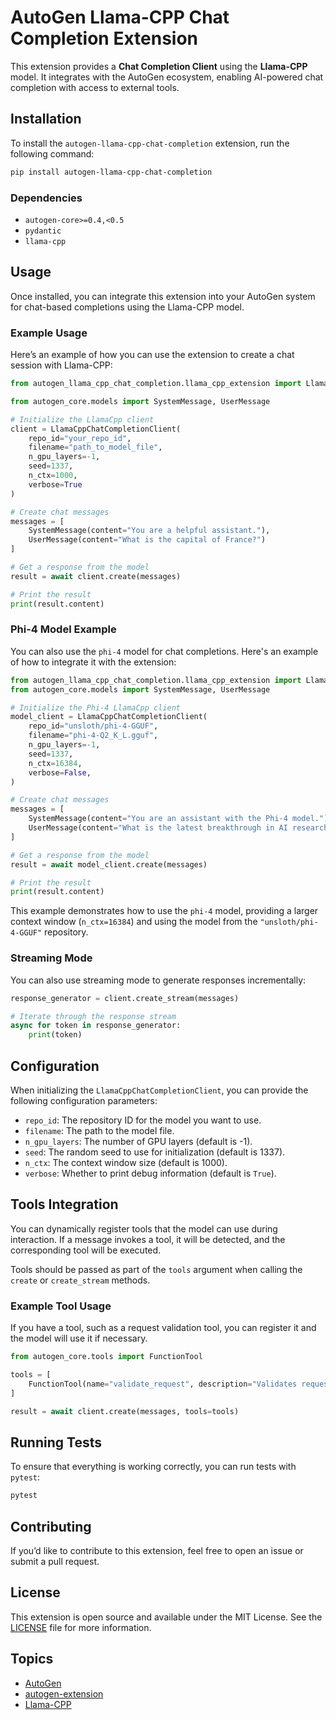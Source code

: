 
# AutoGen Llama-CPP Chat Completion Extension

This extension provides a **Chat Completion Client** using the **Llama-CPP** model. It integrates with the AutoGen ecosystem, enabling AI-powered chat completion with access to external tools.

## Installation

To install the `autogen-llama-cpp-chat-completion` extension, run the following command:

```bash
pip install autogen-llama-cpp-chat-completion
```

### Dependencies
- `autogen-core>=0.4,<0.5`
- `pydantic`
- `llama-cpp`

## Usage

Once installed, you can integrate this extension into your AutoGen system for chat-based completions using the Llama-CPP model.


### Example Usage

Here’s an example of how you can use the extension to create a chat session with Llama-CPP:

```python
from autogen_llama_cpp_chat_completion.llama_cpp_extension import LlamaCppChatCompletionClient

from autogen_core.models import SystemMessage, UserMessage

# Initialize the LlamaCpp client
client = LlamaCppChatCompletionClient(
    repo_id="your_repo_id", 
    filename="path_to_model_file", 
    n_gpu_layers=-1, 
    seed=1337, 
    n_ctx=1000, 
    verbose=True
)

# Create chat messages
messages = [
    SystemMessage(content="You are a helpful assistant."),
    UserMessage(content="What is the capital of France?")
]

# Get a response from the model
result = await client.create(messages)

# Print the result
print(result.content)
```

### Phi-4 Model Example

You can also use the `phi-4` model for chat completions. Here's an example of how to integrate it with the extension:

```python
from autogen_llama_cpp_chat_completion.llama_cpp_extension import LlamaCppChatCompletionClient
from autogen_core.models import SystemMessage, UserMessage

# Initialize the Phi-4 LlamaCpp client
model_client = LlamaCppChatCompletionClient(
    repo_id="unsloth/phi-4-GGUF",
    filename="phi-4-Q2_K_L.gguf",
    n_gpu_layers=-1,
    seed=1337,
    n_ctx=16384,
    verbose=False,
)

# Create chat messages
messages = [
    SystemMessage(content="You are an assistant with the Phi-4 model."),
    UserMessage(content="What is the latest breakthrough in AI research?")
]

# Get a response from the model
result = await model_client.create(messages)

# Print the result
print(result.content)
```

This example demonstrates how to use the `phi-4` model, providing a larger context window (`n_ctx=16384`) and using the model from the `"unsloth/phi-4-GGUF"` repository.

### Streaming Mode

You can also use streaming mode to generate responses incrementally:

```python
response_generator = client.create_stream(messages)

# Iterate through the response stream
async for token in response_generator:
    print(token)
```

## Configuration

When initializing the `LlamaCppChatCompletionClient`, you can provide the following configuration parameters:

- `repo_id`: The repository ID for the model you want to use.
- `filename`: The path to the model file.
- `n_gpu_layers`: The number of GPU layers (default is -1).
- `seed`: The random seed to use for initialization (default is 1337).
- `n_ctx`: The context window size (default is 1000).
- `verbose`: Whether to print debug information (default is `True`).

## Tools Integration

You can dynamically register tools that the model can use during interaction. If a message invokes a tool, it will be detected, and the corresponding tool will be executed. 

Tools should be passed as part of the `tools` argument when calling the `create` or `create_stream` methods.

### Example Tool Usage

If you have a tool, such as a request validation tool, you can register it and the model will use it if necessary.

```python
from autogen_core.tools import FunctionTool

tools = [
    FunctionTool(name="validate_request", description="Validates request data")
]

result = await client.create(messages, tools=tools)
```

## Running Tests

To ensure that everything is working correctly, you can run tests with `pytest`:

```bash
pytest
```

## Contributing

If you’d like to contribute to this extension, feel free to open an issue or submit a pull request.

## License

This extension is open source and available under the MIT License. See the [LICENSE](LICENSE) file for more information.

## Topics

- [AutoGen](https://github.com/microsoft/autogen)
- [autogen-extension](https://github.com/topics/autogen-extension)
- [Llama-CPP](https://github.com/facebook/llama-cpp)


